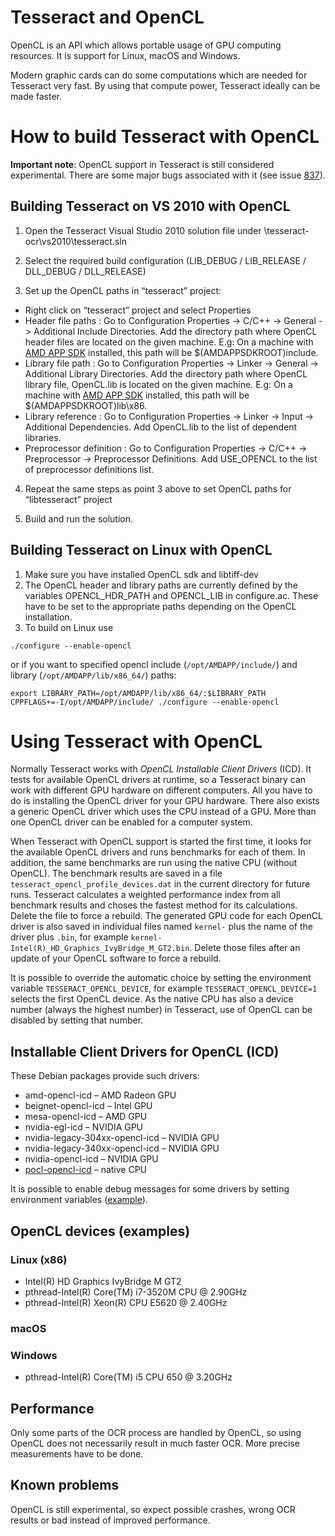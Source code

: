 # Tesseract and OpenCL

OpenCL is an API which allows portable usage of GPU computing resources.
It is support for Linux, macOS and Windows.

Modern graphic cards can do some computations which are needed for Tesseract very fast.
By using that compute power, Tesseract ideally can be made faster.

# How to build Tesseract with OpenCL

**Important note**: OpenCL support in Tesseract is still considered experimental. There are some major bugs associated with it (see issue [837](https://github.com/tesseract-ocr/tesseract/issues/837)).

## Building Tesseract on VS 2010 with OpenCL

1.	Open the Tesseract Visual Studio 2010 solution file under \\tesseract-ocr\vs2010\tesseract.sln

2.	Select the required build configuration (LIB\_DEBUG / LIB\_RELEASE / DLL\_DEBUG / DLL\_RELEASE)

3.	Set up the OpenCL paths in “tesseract” project:
  * Right click on “tesseract” project and select Properties
  * Header file paths : Go to Configuration Properties -> C/C++ -> General -> Additional Include Directories. Add the directory path where OpenCL header files are located on the given machine. E.g: On a machine with [AMD APP SDK](http://developer.amd.com/tools-and-sdks/heterogeneous-computing/amd-accelerated-parallel-processing-app-sdk/downloads/) installed, this path will be $(AMDAPPSDKROOT)include.
  * Library file path : Go to Configuration Properties -> Linker -> General -> Additional Library Directories. Add the directory path where OpenCL library file, OpenCL.lib is located on the given machine. E.g: On a machine with [AMD APP SDK](http://developer.amd.com/tools-and-sdks/heterogeneous-computing/amd-accelerated-parallel-processing-app-sdk/downloads/) installed, this path will be $(AMDAPPSDKROOT)lib\x86.
  * Library reference : Go to Configuration Properties -> Linker -> Input -> Additional Dependencies. Add OpenCL.lib to the list of dependent libraries.
  * Preprocessor definition : Go to Configuration Properties -> C/C++ -> Preprocessor -> Preprocessor Definitions. Add USE\_OPENCL to the list of preprocessor definitions list.

4.	Repeat the same steps as point 3 above to set OpenCL paths for “libtesseract” project

5.	Build and run the solution.

## Building Tesseract on Linux with OpenCL
  1. Make sure you have installed OpenCL sdk and libtiff-dev
  1. The OpenCL header and library paths are currently defined by the variables OPENCL\_HDR\_PATH and OPENCL\_LIB in configure.ac. These have to be set to the appropriate paths depending on the OpenCL installation.
  1. To build on Linux use
```
./configure --enable-opencl
```
or if you want to specified opencl include (`/opt/AMDAPP/include/`)  and library (`/opt/AMDAPP/lib/x86_64/`) paths:
```
export LIBRARY_PATH=/opt/AMDAPP/lib/x86_64/:$LIBRARY_PATH
CPPFLAGS+=-I/opt/AMDAPP/include/ ./configure --enable-opencl 
```

# Using Tesseract with OpenCL
Normally Tesseract works with *OpenCL Installable Client Drivers* (ICD).
It tests for available OpenCL drivers at runtime, so a Tesseract binary can work with different GPU hardware on different computers. All you have to do is installing the OpenCL driver for your GPU hardware. There also exists a generic OpenCL driver which uses the CPU instead of a GPU. More than one OpenCL driver can be enabled for a computer system.

When Tesseract with OpenCL support is started the first time, it looks for the available OpenCL drivers and runs benchmarks for each of them. In addition, the same benchmarks are run using the native CPU (without OpenCL). The benchmark results are saved in a file `tesseract_opencl_profile_devices.dat` in the current directory for future runs. Tesseract calculates a weighted performance index from all benchmark results and choses the fastest method for its calculations. Delete the file to force a rebuild. The generated GPU code for each OpenCL driver is also saved in individual files named `kernel-` plus the name of the driver plus `.bin`, for example `kernel-Intel(R)_HD_Graphics_IvyBridge_M_GT2.bin`. Delete those files after an update of your OpenCL software to force a rebuild.

It is possible to override the automatic choice by setting the environment variable `TESSERACT_OPENCL_DEVICE`, for example `TESSERACT_OPENCL_DEVICE=1` selects the first OpenCL device. As the native CPU has also a device number (always the highest number) in Tesseract, use of OpenCL can be disabled by setting that number.

## Installable Client Drivers for OpenCL (ICD)
These Debian packages provide such drivers:
* amd-opencl-icd – AMD Radeon GPU
* beignet-opencl-icd – Intel GPU
* mesa-opencl-icd – AMD GPU
* nvidia-egl-icd – NVIDIA GPU
* nvidia-legacy-304xx-opencl-icd – NVIDIA GPU
* nvidia-legacy-340xx-opencl-icd – NVIDIA GPU
* nvidia-opencl-icd – NVIDIA GPU
* [pocl-opencl-icd](http://portablecl.org/) – native CPU

It is possible to enable debug messages for some drivers by setting environment variables ([example](http://portablecl.org/docs/html/)).

## OpenCL devices (examples)

### Linux (x86)
* Intel(R) HD Graphics IvyBridge M GT2
* pthread-Intel(R) Core(TM) i7-3520M CPU @ 2.90GHz
* pthread-Intel(R) Xeon(R) CPU           E5620  @ 2.40GHz

### macOS

### Windows
* pthread-Intel(R) Core(TM) i5 CPU         650  @ 3.20GHz

## Performance
Only some parts of the OCR process are handled by OpenCL, so using OpenCL does not necessarily result in much faster OCR. More precise measurements have to be done.

## Known problems
OpenCL is still experimental, so expect possible crashes, wrong OCR results or bad instead of improved performance.